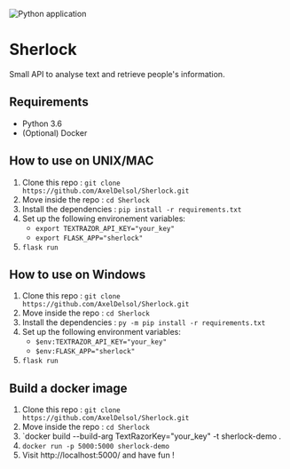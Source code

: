 ![Python application](https://github.com/AxelDelsol/Sherlock/workflows/Python%20application/badge.svg)

# Sherlock
Small API to analyse text and retrieve people's information.

## Requirements

* Python 3.6
* (Optional) Docker

## How to use on UNIX/MAC

1. Clone this repo : `git clone https://github.com/AxelDelsol/Sherlock.git`
2. Move inside the repo : `cd Sherlock`
2. Install the dependencies : `pip install -r requirements.txt`
3. Set up the following environement variables:
    * `export TEXTRAZOR_API_KEY="your_key"`
    * `export FLASK_APP="sherlock"`
4. `flask run`

## How to use on Windows

1. Clone this repo : `git clone https://github.com/AxelDelsol/Sherlock.git`
2. Move inside the repo : `cd Sherlock`
2. Install the dependencies :  `py -m pip install -r requirements.txt`
3. Set up the following environment variables: 
    * `$env:TEXTRAZOR_API_KEY="your_key"`
    * `$env:FLASK_APP="sherlock"`
4. `flask run`

## Build a docker image

1. Clone this repo : `git clone https://github.com/AxelDelsol/Sherlock.git`
2. Move inside the repo : `cd Sherlock`
3. `docker build --build-arg TextRazorKey="your_key" -t sherlock-demo .
4. `docker run -p 5000:5000 sherlock-demo`
5. Visit http://localhost:5000/ and have fun !